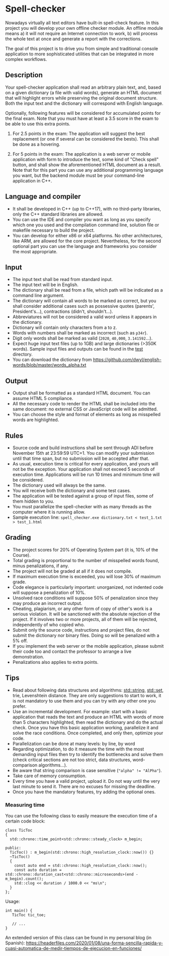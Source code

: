 # Spell-checker

Nowadays virtually all text editors have built-in spell-check feature. In this project you will develop your own offline checker module. An offline module means a) it will not require an Internet connection to work, b) will process the whole text at once and generate a report with the corrections.

The goal of this project is to drive you from simple and traditional console application to more sophisticated utilities that can be integrated in more complex workflows.

## Description
Your spell-checker application shall read an arbitrary plain text, and, based on a given dictionary (a file with valid words), generate an HTML document that will highlight errors while preserving the original document structure. Both the input text and the dictionary will correspond with English language.
 
Optionally, following features will be considered for accumulated points for the final exam. Note that you must have at least a 3.5 score in the exam to be able to use this extra points.
1.  For 2.5 points in the exam: The application will suggest the best replacement (or one if several can be considered the bests). This shall be done as a hovering.
 
2.  For 5 points in the exam: The application is a web server or mobile application with form to introduce the text, some kind of "Check spell" button, and shall show the aforementioned HTML document as a result. Note that for this part you can use any additional programming language you want, but the backend module must be your command-line application in C++.

## Language and compiler
-  It shall be developed in C++ (up to C++17), with no third-party libraries, only the C++ standard libraries are allowed.
-  You can use the IDE and compiler you want as long as you specify which one you used and the compilation command line, solution file or makefile necessary to build the project.
-  You can develop for either x86 or x64 platforms. No other architectures, like ARM, are allowed for the core project. Nevertheless, for the second optional part you can use the language and frameworks you consider the most appropriate.

## Input
-  The input text shall be read from standard input.
-  The input text will be in English.
-  The dictionary shall be read from a file, which path will be indicated as a command line argument.
-  The dictionary will contain all words to be marked as correct, but you shall consider additional cases such as possessive quotes (parents', President's...), contractions (didn't, shouldn't...).
-  Abbreviatures will not be considered a valid word unless it appears in the dictionary.
-  Dictionary will contain only characters from a to z.
-  Words with numbers shall be marked as incorrect (such as `p34r`).
-  Digit only words shall be marked as valid (`2020`, `40,000`, `3.141592`...).
-  Expect huge input text files (up to 1GB) and large dictionaries (>350K words). Sample input files and outputs can be found in the [test](test) directory.
-  You can download the dictionary from https://github.com/dwyl/english-words/blob/master/words_alpha.txt

## Output
-  Output shall be formatted as a standard HTML document. You can assume HTML 5 compliance.
-  All the necessary code to render the HTML shall be included into the same document: no external CSS or JavaScript code will be admitted.
-  You can choose the style and format of elements as long as misspelled words are highlighted.

## Rules
-  Source code and build instructions shall be sent through ADI before November 15th at 23:59:59 UTC+1. You can modify your submission until that time span, but no submission will be accepted after that.
-  As usual, execution time is critical for every application, and yours will not be the exception. Your application shall not exceed 5 seconds of execution time. Applications will be run 10 times and minimum time will be considered.
-  The dictionary used will always be the same.
-  You will receive both the dictionary and some test cases.
-  The application will be tested against a group of input files, some of them hidden to you.
-  You must parallelize the spell-checker with as many threads as the computer where it is running allow.
-  Sample execution line: `spell_checker.exe dictionary.txt < test_1.txt > test_1.html`

## Grading
-  The project scores for 20% of Operating System part (it is, 10% of the Course).
-  Total grading is proportional to the number of misspelled words found, minus penalizations, if any.
-  The project will not be graded at all if it does not compile.
-  If maximum execution time is exceeded, you will lose 30% of maximum grade.
-  Code elegance is particularly important: unorganized, not indented code will suppose a penalization of 10%.
-  Unsolved race conditions will suppose 50% of penalization since they may produce an incorrect output.
-  Cheating, plagiarism, or any other form of copy of other's work is a serious violation. It will be sanctioned with the absolute rejection of the project. If it involves two or more projects, all of them will be rejected, independently of who copied who.
-  Submit only the source code, instructions and project files, do not submit the dictionary nor binary files. Doing so will be penalized with a 5% off.
-  If you implement the web server or the mobile application, please submit their code too and contact the professor to arrange a live demonstration.
-  Penalizations also applies to extra points.

## Tips
-  Read about following data structures and algorithms: [std::string](https://en.cppreference.com/w/cpp/string/basic_string), [std::set](https://en.cppreference.com/w/cpp/container/set), trie, Levenshtein distance. They are only suggestions to start to work, it is not mandatory to use them and you can try with any other one you prefer.
-  Use an incremental development. For example: start with a basic application that reads the text and produce an HTML with words of more than 5 characters highlighted, then read the dictionary and do the actual check. Once you have this basic application working, parallelize it and solve the race conditions. Once completed, and only then, optimize your code.
-  Parallelization can be done at many levels: by line, by word
-  Regarding optimization, to do it measure the time with the most demanding input files then try to identify the bottlenecks and solve them (check critical sections are not too strict, data structures, word-comparison algorithms...).
-  Be aware that string comparison is case sensitive (`"alpha" != "AlPha"`).
-  Take care of memory consumption.
-  Every time you have a valid project, upload it. Do not way until the very last minute to send it. There are no excuses for missing the deadline.
-  Once you have the mandatory features, try adding the optional ones.

### Measuring time

You can use the following class to easily measure the execution time of a certain code block:

```
class TicToc
{
  std::chrono::time_point<std::chrono::steady_clock> m_begin;

public:
  TicToc() : m_begin(std::chrono::high_resolution_clock::now()) {}
  ~TicToc()
  {
    const auto end = std::chrono::high_resolution_clock::now();
    const auto duration = std::chrono::duration_cast<std::chrono::microseconds>(end - m_begin).count();
    std::clog << duration / 1000.0 << "ms\n";
  }
};
```

Usage:

```
int main() {
   TicToc tic_toe;
   
   // ...
}
```

An extended version of this class can be found in my personal blog (in Spanish): https://headerfiles.com/2020/01/08/una-forma-sencilla-rapida-y-cuasi-automatica-de-medir-tiempos-de-ejecucion-en-funciones/
